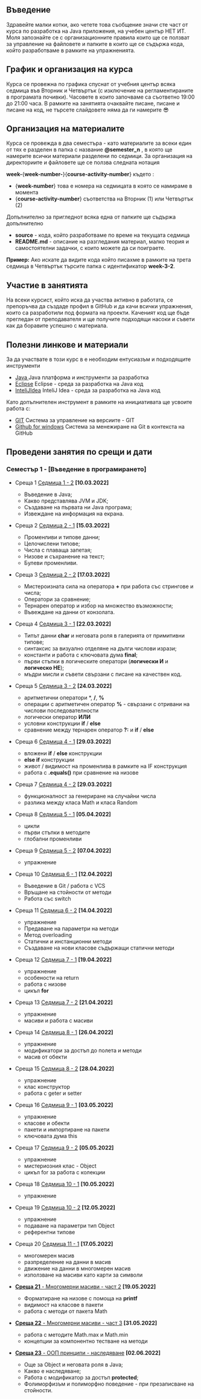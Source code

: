 ## Въведение
Здравейте малки котки, ако четете това съобщение значи сте част от курса по разработка на Java приложения, на учебен център НЕТ ИТ. Моля запознайте се с организационните правила които ще се ползват за управление на файловете и папките в които ще се съдържа кода, който разработваме в рамките на упражненията. 
## График и организация на курса
Курса се провежна по графика спуснат от учебния център всяка седмица във Вторник и Четвъртък (с изключение на регламентираните в програмата почивки). Часовете в които започваме са съответно 19:00 до 21:00 часа. В рамките на занятията очаквайте писане, писане и писане на код, не търсете слайдовете няма да ги намерите 😎
## Организация на материалите
Курса се провежда в два семестъра - като материалите за всеки един от тях е разделен в папка с название **@semester_n** , в която ще намерите всички материали разделени по седмици. За организация на директориите и файловете ще се ползва следната нотация

**week-**{**week-number-**}{**course-activity-number**} където :
- {**week-number**} това е номера на седмицата в която се намираме в момента
- {**course-activity-number**} съответства на Вторник (1) или Четвъртък (2)

Допълнително за пригледнот всяка една от папките ще съдържа допълнително 
- **source**    - кода, който разработваме по време на текущата седмица
- **README.md** - описание на разгледания материал, малко теория и самостоятелни задачки, с които можете да си поиграете.

**Пример:** 
Ако искате да видите кода който писахме в рамките на трета седмица в Четвъртък търсите папка с идентификатор **week-3-2**. 

## Участие в занятията
На всеки курсист, който иска да участва активно в работата, се препоръчва да създаде профил в GitHub и да качи всички упражнения, които са разработили под формата на проекти. Каченият код ще бъде прегледан от преподавателя и ще получите подходящи насоки и съвети как да боравите успешно с материала.

## Полезни линкове и материали
За да участвате в този курс в е необходим ентусиазъм и подходящите инструменти 
- [Java ](https://www.oracle.com/java/technologies/javase-downloads.html)  Java платформа и инструменти за разработка
- [Eclipse](https://www.eclipse.org/) Eclipse - среда за разработка на Java код
- [InteliJIdea](https://www.jetbrains.com/idea/download/#section=windows)  InteliJ Idea - среда за разработка на Java код

Като допълнителен инструмент в рамките на инициативата ще усвоите работа с:
- [GIT](https://git-scm.com/download/win)  Система за управление на версиите - GIT
- [Github for windows](https://desktop.github.com/) Система за менежиране на Git в контекста на GitHub

## Проведени занятия по срещи и дати

### **Семестър 1** - [Въведение в програмирането]

- Среща 1 [Седмица 1 - 2](22-23/%40semester_1/meet-01/README.md) **[10.03.2022]**
  - Въведение в Java;
  - Какво представлява JVM и JDK;
  - Създаване на първата ни Java програма;
  - Извеждане на информация на екрана.

- Среща 2 [Седмица 2 - 1](22-23/%40semester_1/meet-02/README.md) **[15.03.2022]**
  - Променливи и типове данни;
  - Целочислени типове;
  - Числа с плаваща запетая;
  - Низове и съхранение на текст;
  - Булеви променливи.

- Среща 3 [Седмица 2 - 2](22-23/%40semester_1/meet-03/README.md)  **[17.03.2022]**
  - Мистероизната сила на оператора **+** при работа със стрингове и числа;
  - Оператори за сравнение;
  - Тернарен оператор и избор на множество възможности;
  - Въвеждане на данни от конзолата.

- Среща 4 [Седмица 3 - 1](22-23/%40semester_1/meet-04/README.md) **[22.03.2022]**
  - Типът данни **char** и неговата роля в галерията от примитивни типове;
  - синтаксис за визуално отделяне на дълги числови изрази;
  - константи и работа с ключовата дума **final**;
  - първи стъпки в логическите оператори (**логически И** и **логическо НЕ**);
  - мъдри мисли и съвети свързани с писане на качествен код.

- Среща 5 [Седмица 3 - 2](22-23/%40semester_1/meet-05/README.md)  **[24.03.2022]**
  - аритметични оператори *, **/**, **%**
  - операции с аритметичен оператор **%** - свързани с отривани на числови последователности
  - логически оператор **ИЛИ**
  - условни конструкции **if** / **else**
  - сравнение между тернарен оператор **?:** и **if** / **else**

- Среща 6 [Седмица 4 - 1](22-23/%40semester_1/meet-06/README.md)  **[29.03.2022]**
  - вложени **if** / **else** конструкции
  - **else if** конструкции
  - живот / видимост на променлива в рамките на IF конструкция
  - работа с **.equals()** при сравнение на низове

- Среща 7 [Седмица 4 - 2](22-23/%40semester_1/meet-07/README.md)  **[29.03.2022]**
  - функционалност за генериране на случайни числа
  - разлика между класа Math и класа Random

- Среща 8 [Седмица 5 - 1](22-23/%40semester_1/meet-08/README.md)  **[05.04.2022]**
  - цикли
  - първи стъпки в методите
  - глобални променливи

- Среща 9 [Седмица 5 - 2](22-23/%40semester_1/meet-09/README.md)  **[07.04.2022]**
  - упражнение

- Среща 10 [Седмица 6 - 1](22-23/%40semester_1/meet-10/README.md)  **[12.04.2022]**
  - Въведение в Git / работа с VCS
  - Връщане на стойности от методи
  - Работа със switch

- Среща 11 [Седмица 6 - 2](22-23/%40semester_1/meet-11/README.md)  **[14.04.2022]**
  - упражнение
  - Предаване на параметри на методи
  - Метод overloading
  - Статични и инстанционни методи 
  - Създаване на нови класове съдържащи статични методи

- Среща 12 [Седмица 7 - 1](22-23/%40semester_1/meet-12/README.md)  **[19.04.2022]**
  - упражнение
  - особености на return 
  - работа с низове
  - цикъл **for**

- Среща 13 [Седмица 7 - 2](22-23/%40semester_1/meet-13/README.md)  **[21.04.2022]**
  - упражнение
  - масиви и работа с масиви

- Среща 14 [Седмица 8 - 1](22-23/%40semester_1/meet-14/README.md)  **[26.04.2022]**
  - упражнение
  - модификатори за достъп до полета и методи
  - масив от обекти

- Среща 15 [Седмица 8 - 2](22-23/%40semester_1/meet-15/README.md)  **[28.04.2022]**
  - упражнение
  - клас конструктор
  - работа с geter и setter

- Среща 16 [Седмица 9 - 1](22-23/%40semester_1/meet-16/README.md)  **[03.05.2022]**
  - упражнение
  - класове и обекти
  - пакети и импортиране на пакети
  - ключовата дума this

- Среща 17 [Седмица 9 - 2](22-23/%40semester_1/meet-17/README.md)  **[05.05.2022]**
  - упражнение
  - мистериозния клас - Object
  - цикъл for за работа с колекции

- Среща 18 [Седмица 10 - 1](22-23/%40semester_1/meet-18/README.md)  **[10.05.2022]**
  - упражнение

- Среща 19 [Седмица 10 - 2](22-23/%40semester_1/meet-19/README.md)  **[12.05.2022]**
  - упражнение
  - подаване на параметри тип Object
  - референтни типове

- Среща 20 [Седмица 11 - 1](22-23/%40semester_1/meet-20/README.md)  **[17.05.2022]**
  - многомерен масив
  - разпределение на данни в масив
  - движение на данни в многомерен масив
  - използване на масиви като карти за символи

- [**Среща 21** - Многомерни масиви - част 2](22-23/%40semester_1/meet-21/README.md)  **[19.05.2022]**
  - Форматиране на низове с помоща на **printf**
  - видимост на класове в пакети 
  - работа с методи от пакета Math

- [**Среща 22** - Многомерни масиви - част 3](22-23/%40semester_1/meet-22/README.md)  **[31.05.2022]**
  - работа с методите Math.max и Math.min
  - концепции за компонентно тестване на методи

- [**Среща 23** - ООП принципи - наследяване](22-23/%40semester_1/meet-23/README.md)  **[02.06.2022]**
  - Още за Object и неговата роля в Java;
  - Какво е наследяване;
  - Работа с модификатор за достъп **protected**;
  - Фолиморфизъм и полиморфно поведение - при презаписване на стойности.